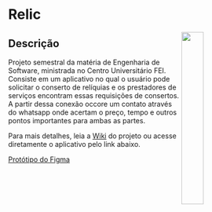 # Relic

<img align="right" src="https://github.com/henriquevital00/Relic/blob/main/Images/Logo.png" width="30%" />

## Descrição 
Projeto semestral da matéria de Engenharia de Software, ministrada no Centro Universitário FEI. 
Consiste em um aplicativo no qual o usuário pode solicitar o conserto de relíquias e os prestadores de serviços encontram essas requisições de consertos.
A partir dessa conexão occore um contato através do whatsapp onde acertam o preço, tempo e outros pontos importantes para ambas as partes. 

Para mais detalhes, leia a <a href="https://github.com/henriquevital00/Relic/wiki" target="_blank">Wiki</a> do projeto ou acesse diretamente o aplicativo pelo link abaixo.

<a href="https://www.figma.com/proto/b9z7I1oRjL27k6tBqsvQ6h/Projeto-de-Eng-de-Soft?node-id=180%3A38&scaling=scale-down&page-id=25%3A2349" target="_blank">Protótipo do Figma</a>


